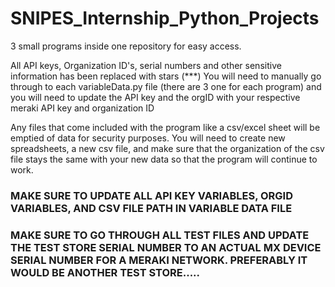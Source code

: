 # SNIPES_Internship_Python_Projects
3 small programs inside one repository for easy access.

All API keys, Organization ID's, serial numbers and other sensitive information has been replaced with stars (***)
You will need to manually go through to each variableData.py file (there are 3 one for each program) and you will need to update the API key and the orgID with your respective meraki API key and organization ID

Any files that come included with the program like a csv/excel sheet will be emptied of data for security purposes. You will need to create new spreadsheets, a new csv file, and make sure that the organization of the csv file stays the same with your new data so that the program will continue to work.

### MAKE SURE TO UPDATE ALL API KEY VARIABLES, ORGID VARIABLES, AND CSV FILE PATH IN VARIABLE DATA FILE
### MAKE SURE TO GO THROUGH ALL TEST FILES AND UPDATE THE TEST STORE SERIAL NUMBER TO AN ACTUAL MX DEVICE SERIAL NUMBER FOR A MERAKI NETWORK. PREFERABLY IT WOULD BE ANOTHER TEST STORE.....
